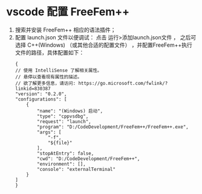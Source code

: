 # vscode 配置 FreeFem++
1. 搜索并安装 FreeFem++ 相应的语法插件；
2. 配置 launch.json 文件以便调试：
    点击 运行>添加launch.json文件 ， 之后可选择 C++(Windows) （或其他合适的配置文件） ，并配置FreeFem++执行文件的路径，具体配置如下：
    ```
    {
    // 使用 IntelliSense 了解相关属性。 
    // 悬停以查看现有属性的描述。
    // 欲了解更多信息，请访问: https://go.microsoft.com/fwlink/?linkid=830387
    "version": "0.2.0",
    "configurations": [
        {
            "name": "(Windows) 启动",
            "type": "cppvsdbg",
            "request": "launch",
            "program": "D:/CodeDevelopment/FreeFem++/FreeFem++.exe",
            "args": [
                "-f",
                "${file}"
            ],
            "stopAtEntry": false,
            "cwd": "D:/CodeDevelopment/FreeFem++",
            "environment": [],
            "console": "externalTerminal"
        }
    ]
    }
    ```
